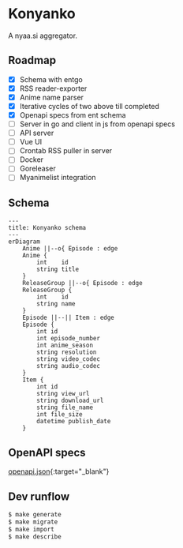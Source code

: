 # Konyanko

A nyaa.si aggregator.

## Roadmap

- [x] Schema with entgo
- [x] RSS reader-exporter
- [x] Anime name parser
- [x] Iterative cycles of two above till completed
- [x] Openapi specs from ent schema
- [ ] Server in go and client in js from openapi specs
- [ ] API server
- [ ] Vue UI
- [ ] Crontab RSS puller in server
- [ ] Docker
- [ ] Goreleaser
- [ ] Myanimelist integration

## Schema

```mermaid
---
title: Konyanko schema
---
erDiagram
    Anime ||--o{ Episode : edge
    Anime {
        int    id
        string title
    }
    ReleaseGroup ||--o{ Episode : edge
    ReleaseGroup {
        int    id
        string name
    }
    Episode ||--|| Item : edge
    Episode {
        int id
        int episode_number
        int anime_season
        string resolution
        string video_codec
        string audio_codec
    }
    Item {
        int id
        string view_url
        string download_url
        string file_name
        int file_size
        datetime publish_date
    }
```

## OpenAPI specs

[openapi.json](https://petstore.swagger.io/?url=https://raw.githubusercontent.com/eiri/konyanko/main/ent/openapi.json){:target="_blank"}

## Dev runflow

```bash
$ make generate
$ make migrate
$ make import
$ make describe
```
